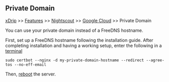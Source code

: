 ## Private Domain
[xDrip](../../README.md) >> [Features](../Features_page.md) >> [Nightscout](../Nightscout_page.md) >> [Google Cloud](./GoogleCloud.md) >> Private Domain  
  
You can use your private domain instead of a FreeDNS hostname.  
  
First, set up a FreeDNS hostname following the installation guide.  After completing installation and having a working setup, enter the following in a [terminal](./Terminal.md)  
  
```
sudo certbot --nginx -d my-private-domain-hostname --redirect --agree-tos --no-eff-email
```
  
Then, [reboot](./Restart.md) the server.  
